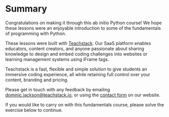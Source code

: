 <style>
code, pre {
  font-size: 0.9rem;
}
</style>

# Summary

Congratulations on making it through this ab initio Python course! We hope these lessons were an enjoyable introduction to some of the fundamentals of programming with Python.

These lessons were built with [Teachstack](https://www.teachstack.io). Our SaaS platform enables educators, content creators, and anyone passionate about sharing knowledge to design and embed coding challenges into websites or learning management systems using iFrame tags.

Teachstack is a fast, flexible and simple solution to give students an immersive coding experience, all while retaining full control over your content, branding and pricing.

Please get in touch with any feedback by emailing dominic.jackson@teachstack.io, or using the [contact form](https://teachstack.io/contact) on our website.

If you would like to carry on with this fundamentals course, please solve the exercise below to continue.